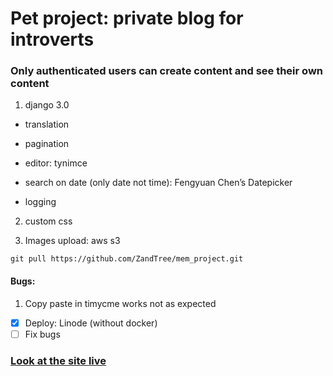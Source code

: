 # Pet project: private blog for introverts

### Only authenticated users can create content and see their own content




1. django 3.0
- translation

- pagination

- editor: tynimce

- search on date (only date not time): Fengyuan Chen’s Datepicker

- logging

2. custom css

3. Images upload: aws s3

`git pull https://github.com/ZandTree/mem_project.git`

#### Bugs:

1. Copy paste in timycme works not as expected




- [x] Deploy: Linode (without docker)
- [ ] Fix bugs

### [ Look at the site  live](https://www.memoryoverflow.nl)
